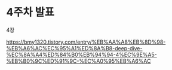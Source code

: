 # 4주차 발표

4장

https://bmy1320.tistory.com/entry/%EB%AA%A8%EB%8D%98-%EB%A6%AC%EC%95%A1%ED%8A%B8-deep-dive-%EC%8A%A4%ED%84%B0%EB%94%94-4%EC%9E%A5-%EB%B0%9C%ED%91%9C-%EC%A0%95%EB%A6%AC
